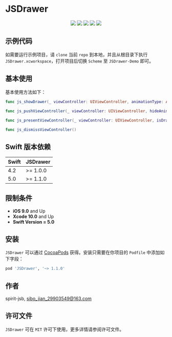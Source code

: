 # JSDrawer

<p align="center">
<a href="https://github.com/apple/swift"><img src="https://img.shields.io/badge/language-swift-red.svg"></a>
<a href="https://github.com/apple/swift"><img src="https://img.shields.io/badge/swift%20version-5.0-orange.svg"></a>
<a href="https://github.com/spirit-jsb/JSDrawer/"><img src="https://img.shields.io/cocoapods/v/JSDrawer.svg?style=flat"></a>
<a href="https://github.com/spirit-jsb/JSDrawer/blob/master/LICENSE"><img src="https://img.shields.io/cocoapods/l/JSDrawer.svg?style=flat"></a>
<a href="https://cocoapods.org/pods/JSDrawer"><img src="https://img.shields.io/cocoapods/p/JSDrawer.svg?style=flat"></a>
</p>

## 示例代码

如需要运行示例项目，请 `clone` 当前 `repo` 到本地，并且从根目录下执行 `JSDrawer.xcworkspace`，打开项目后切换 `Scheme` 至 `JSDrawer-Demo` 即可。

## 基本使用
基本使用方法如下：
```swift
func js_showDrawer(_ viewController: UIViewController, animationType: AnimationType, config: JSDrawerConfig? = nil)
    
func js_pushViewController(_ viewController: UIViewController, hideAnimateDuration: TimeInterval = 0.0)

func js_presentViewController(_ viewController: UIViewController, isDrawerHide: Bool = false)

func js_dismissViewController()
```

## Swift 版本依赖
| Swift | JSDrawer |
| ------| ---------|
| 4.2   | >= 1.0.0 |
| 5.0   | >= 1.1.0 |

## 限制条件
* **iOS 9.0** and Up
* **Xcode 10.0** and Up
* **Swift Version = 5.0**

## 安装

`JSDrawer` 可以通过 [CocoaPods](https://cocoapods.org) 获得。安装只需要在你项目的 `Podfile` 中添加如下字段：

```ruby
pod 'JSDrawer', '~> 1.1.0'
```

## 作者

spirit-jsb, sibo_jian_29903549@163.com

## 许可文件

`JSDrawer` 可在 `MIT` 许可下使用，更多详情请参阅许可文件。